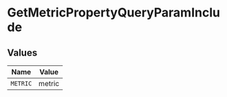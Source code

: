 # GetMetricPropertyQueryParamInclude


## Values

| Name     | Value    |
| -------- | -------- |
| `METRIC` | metric   |